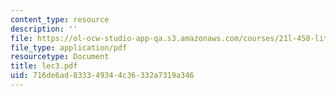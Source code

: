 ```yaml
---
content_type: resource
description: ''
file: https://ol-ocw-studio-app-qa.s3.amazonaws.com/courses/21l-450-literature-and-ethical-values-fall-2002/716de6ad833349344c36332a7319a346_lec3.pdf
file_type: application/pdf
resourcetype: Document
title: lec3.pdf
uid: 716de6ad-8333-4934-4c36-332a7319a346
---
```

